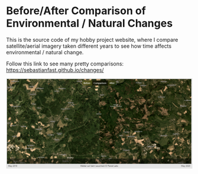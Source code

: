 # Before/After Comparison of Environmental / Natural Changes

This is the source code of my hobby project website, where I compare satellite/aerial imagery taken different years to see how time affects environmental / natural change.  

Follow this link to see many pretty comparisons: https://sebastianfast.github.io/changes/

![Demo Comparison](https://github.com/sebastianfast/changes/blob/master/public/github/demo.png)
